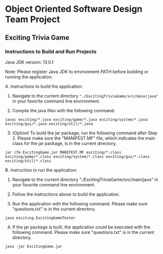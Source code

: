 # Object Oriented Software Design Team Project

## Exciting Trivia Game

### Instructions to Build and Run Projects

Java JDK version: 13.0.1

Note: Please register Java JDK to environment PATH before building or running the application.

A. Instructions to build the application:

1. Navigate to the current directory `"./ExcitingTriviaGame/src/main/java"` in your favorite command line environment.

2. Compile the java files with the following command:

`javac exciting/*.java exciting/game/*.java exciting/system/*.java exciting/gui/*.java exciting/util/*.java`

3. (Option) To build the jar package, run the following command after Step 2. Please make sure the "MANIFEST.MF" file, which indicates the main class for the jar package, is in the current directory.

`jar cfm ExcitingGame.jar MANIFEST.MF exciting/*.class exciting/game/*.class exciting/system/*.class exciting/gui/*.class exciting/util/*.class`


B. Instruction to run the application:

1. Navigate to the current directory "./ExcitingTriviaGame/src/main/java" in your favorite command line environment.

2. Follow the instructions above to build the application.

3. Run the application with the following command. Please make sure "questions.txt" is in the current directory.

`java exciting.ExcitingGameTester`

4. If the jar package is built, the application could be executed with the following command. Please make sure "questions.txt" is in the current directory.

`java -jar ExcitingGame.jar`
